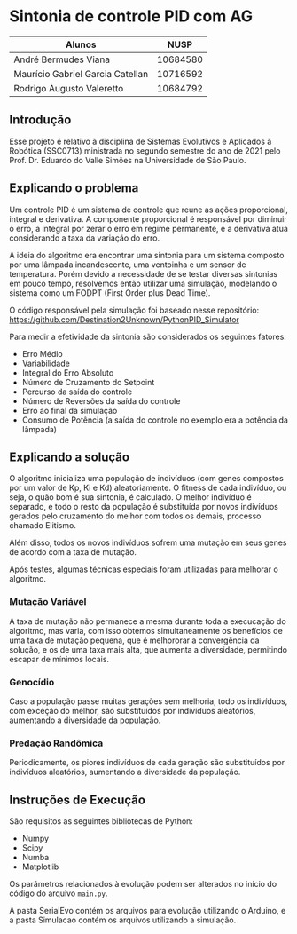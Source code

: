 # Sintonia de controle PID com AG

Alunos | NUSP
-------|------
André Bermudes Viana | 10684580
Maurício Gabriel Garcia Catellan | 10716592
Rodrigo Augusto Valeretto | 10684792

## Introdução
Esse projeto é relativo à disciplina de Sistemas Evolutivos e Aplicados à Robótica (SSC0713) ministrada no segundo semestre do ano de 2021 pelo Prof. Dr. Eduardo do Valle Simões na Universidade de São Paulo.

## Explicando o problema
Um controle PID é um sistema de controle que reune as ações proporcional, integral e derivativa. A componente proporcional é responsável por diminuir o erro, a integral por zerar o erro em regime permanente, e a derivativa atua considerando a taxa da variação do erro.

A ideia do algoritmo era encontrar uma sintonia para um sistema composto por uma lâmpada incandescente, uma ventoinha e um sensor de temperatura. Porém devido a necessidade de se testar diversas sintonias em pouco tempo, resolvemos então utilizar uma simulação, modelando o sistema como um FODPT (First Order plus Dead Time).

O código responsável pela simulação foi baseado nesse repositório: https://github.com/Destination2Unknown/PythonPID_Simulator

Para medir a efetividade da sintonia são considerados os seguintes fatores:
- Erro Médio 
- Variabilidade
- Integral do Erro Absoluto
- Número de Cruzamento do Setpoint
- Percurso da saída do controle
- Número de Reversões da saída do controle
- Erro ao final da simulação
- Consumo de Potência (a saída do controle no exemplo era a potência da lâmpada)

## Explicando a solução
O algoritmo inicializa uma população de indivíduos (com genes compostos por um valor de Kp, Ki e Kd) aleatoriamente. O fitness de cada indivíduo, ou seja, o quão bom é sua sintonia, é calculado. O melhor indivíduo é separado, e todo o resto da população é substituída por novos indivíduos gerados pelo cruzamento do melhor com todos os demais, processo chamado Elitismo.

Além disso, todos os novos indivíduos sofrem uma mutação em seus genes de acordo com a taxa de mutação.

Após testes, algumas técnicas especiais foram utilizadas para melhorar o algoritmo.

### Mutação Variável
A taxa de mutação não permanece a mesma durante toda a execucação do algoritmo, mas varia, com isso obtemos simultaneamente os benefícios de uma taxa de mutação pequena, que é melhororar a convergência da solução, e os de uma taxa mais alta, que aumenta a diversidade, permitindo escapar de mínimos locais. 

### Genocídio
Caso a população passe muitas gerações sem melhoria, todo os indivíduos, com exceção do melhor, são substituídos por indivíduos aleatórios, aumentando a diversidade da população.

### Predação Randômica
Periodicamente, os piores indivíduos de cada geração são substituídos por indivíduos aleatórios, aumentando a diversidade da população.

## Instruções de Execução
São requisitos as seguintes bibliotecas de Python:
- Numpy
- Scipy
- Numba
- Matplotlib

Os parâmetros relacionados à evolução podem ser alterados no início do código do arquivo ```main.py```.

A pasta SerialEvo contém os arquivos para evolução utilizando o Arduino, e a pasta Simulacao contém os arquivos utilizando a simulação.
